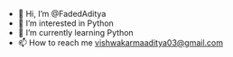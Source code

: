 - 👋 Hi, I’m @FadedAditya 
- 👀 I’m interested in Python
- 🌱 I’m currently learning Python
- 📫 How to reach me vishwakarmaaditya03@gmail.com

<!---
- 💞️ I’m looking to collaborate on ...
FadedAditya/FadedAditya is a ✨ special ✨ repository because its `README.md` (this file) appears on your GitHub profile.
You can click the Preview link to take a look at your changes.
--->
